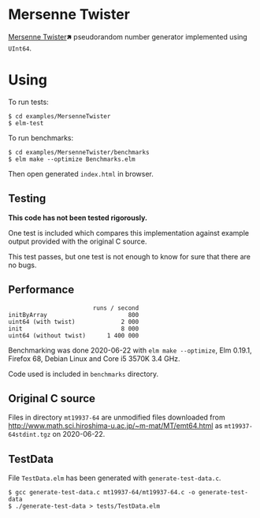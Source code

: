 # Mersenne Twister

[Mersenne Twister](https://en.wikipedia.org/wiki/Mersenne_Twister)🢅
pseudorandom number generator implemented using `UInt64`.

# Using

To run tests:
```text
$ cd examples/MersenneTwister
$ elm-test
```

To run benchmarks:
```text
$ cd examples/MersenneTwister/benchmarks
$ elm make --optimize Benchmarks.elm
```
Then open generated `index.html` in browser.

## Testing

**This code has not been tested rigorously.**

One test is included which compares this implementation
against example output provided with the original C source.

This test passes, but one test is not enough to know for sure that there are no bugs.

## Performance

```text
                        runs / second
initByArray                       800
uint64 (with twist)             2 000
init                            8 000
uint64 (without twist)      1 400 000
```
Benchmarking was done 2020-06-22 with `elm make --optimize`,
Elm 0.19.1, Firefox 68, Debian Linux and Core i5 3570K 3.4 GHz.

Code used is included in `benchmarks` directory.

## Original C source

Files in directory `mt19937-64` are unmodified files downloaded from
http://www.math.sci.hiroshima-u.ac.jp/~m-mat/MT/emt64.html as `mt19937-64stdint.tgz` on 2020-06-22.

## TestData

File `TestData.elm` has been generated with `generate-test-data.c`.

```text
$ gcc generate-test-data.c mt19937-64/mt19937-64.c -o generate-test-data
$ ./generate-test-data > tests/TestData.elm
```
